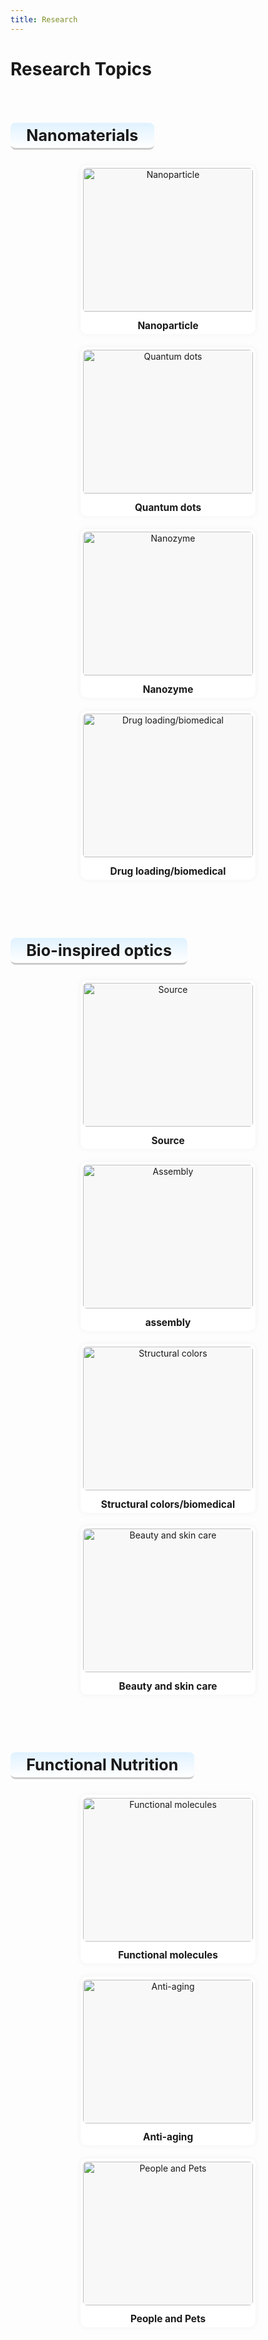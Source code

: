 ```yaml
---
title: Research
---
```


# <i class="fas fa-microscope"></i>Research Topics


<style>
  .section-title {
    text-align: center;
    font-size: 1.8em;
    font-weight: bold;
    margin-top: 2em;
    margin-bottom: 1em;
    border-bottom: 3px solid #ccc;
    display: inline-block;
    padding: 0.2em 1em;
    background: linear-gradient(to bottom, #e0f2ff, #ffffff);
    border-radius: 8px;
  }

  .research-section {
    display: flex;
    justify-content: center;
    flex-wrap: wrap;
    gap: 1.5em;
    margin-bottom: 3em;
    text-align: center;
  }


  .research-box:hover {
    transform: translateY(-5px);
  }


.research-box {
  width: 280px;
  height: 270px;
  background: #fff;
  border-radius: 10px;
  padding: 0.3em;
  box-shadow: 0 0 10px rgba(0,0,0,0.05);
  box-sizing: border-box;
  overflow: hidden;
  display: flex;
  flex-direction: column;
  align-items: center;
  justify-content: flex-start;
}

.research-box img {
  width: 100%;
  height: 230px;
  flex-grow: 1;
  object-fit: fill;
  border-radius: 6px;
  background: #f8f8f8;
  display: block;
}

.research-box-title {
  font-weight: bold;
  margin-top: 0.8em;
  font-size: 1.1em;
}
</style>


<!-- Nanomaterials Section -->
<div class="section-title">Nanomaterials</div>
<div class="research-section">

  <div class="research-box">
    <img src="{{ '/images/nanoparticle.png' | relative_url }}" alt="Nanoparticle">
    <div class="research-box-title">Nanoparticle</div>
  </div>

  <div class="research-box">
    <img src="{{ '/images/quantum-dots.png' | relative_url }}" alt="Quantum dots">
    <div class="research-box-title">Quantum dots</div>
  </div>

  <div class="research-box">
    <img src="{{ '/images/nanozyme.png' | relative_url }}" alt="Nanozyme"> 
    <div class="research-box-title">Nanozyme</div>
  </div>

  <div class="research-box">
    <img src="{{ '/images/drug-loading.png' | relative_url }}" alt="Drug loading/biomedical"> 
    <div class="research-box-title">Drug loading/biomedical</div>
  </div>

</div>

<div class="section-title">Bio-inspired optics</div>
<div class="research-section">

  <div class="research-box">
    <img src="{{ "/images/source.png" | relative_url }}" alt="Source"> 
    <div class="research-box-title">Source</div>
  </div>

  <div class="research-box">
    <img src="{{ "/images/assembly.png" | relative_url }}" alt="Assembly"> 
    <div class="research-box-title">assembly</div>
  </div>

  <div class="research-box">
    <img src="{{ "/images/structural-colors.png"| relative_url }}" alt="Structural colors"> 
    <div class="research-box-title">Structural colors/biomedical</div>
  </div>

  <div class="research-box">
    <img src="{{ "/images/beauty-skincare.png"| relative_url }}" alt="Beauty and skin care"> 
    <div class="research-box-title">Beauty and skin care</div>
  </div>

</div>


<!-- Functional Nutrition Section -->
<div class="section-title">Functional Nutrition</div>
<div class="research-section">

  <div class="research-box">
    <img src="{{ "/images/functional-molecules.png"| relative_url }}" alt="Functional molecules"> 
    <div class="research-box-title">Functional molecules</div>
  </div>

  <div class="research-box">
    <img src="{{ "/images/anti-aging.png"| relative_url }}" alt="Anti-aging"> 
    <div class="research-box-title">Anti-aging</div>
  </div>

  <div class="research-box">
    <img src= "{{ "/images/people-pets.png"| relative_url }}" alt="People and Pets"> 
    <div class="research-box-title">People and Pets</div>
  </div>

</div>
